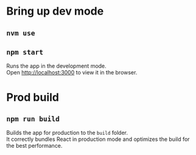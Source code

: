 # Bring up dev mode

## `nvm use`
## `npm start`

Runs the app in the development mode.\
Open [http://localhost:3000](http://localhost:3000) to view it in the browser.

# Prod build

## `npm run build` 
Builds the app for production to the `build` folder.\
It correctly bundles React in production mode and optimizes the build for the best performance.
